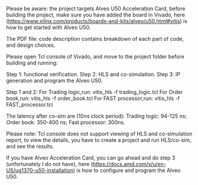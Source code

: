 Please be aware: the project targets Alveo U50 Acceleration Card, before building the project, make sure you have added the board in  Vivado, here (https://www.xilinx.com/products/boards-and-kits/alveo/u50.html#vitis) is how to get started with Alveo U50.

The PDF file: code description contains breakdown of each part of code, and design choices.

Please open Tcl console of Vivado, and move to the project folder before building and running:

Step 1: functional verification.
Step 2: HLS and co-simulation.
Step 3: IP generation and program the Alveo U50.

Step 1 and 2: 
   For Trading logic,run: vitis_hls -f trading_logic.tcl
   For Order book,run: vitis_hls -f order_book.tcl
   For FAST processor,run: vitis_hls -f FAST_processor.tcl
   
The latency after co-sim are (10ns clock period):
  Trading logic: 94-125 ns;
  Order book: 350-400 ns;
  Fast processor: 300ns.

Please note: Tcl console does not support viewing of HLS and co-simulation report, to view the details, you have to create a project and run HLS/co-sim, and see the results.

If you have Alveo Acceleration Card, you can go ahead and do step 3 (unfortunately I do not have), here (https://docs.amd.com/v/u/en-US/ug1370-u50-installation) is how to configure and program the Alveo U50.
